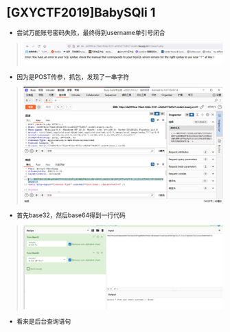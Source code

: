 # [GXYCTF2019]BabySQli 1

- 尝试万能账号密码失败，最终得到username单引号闭合

> <img src="../../IMG2/Screenshot 2024-06-04 212743.png">

- 因为是POST传参，抓包，发现了一串字符

> <img src="../../IMG2/Screenshot 2024-06-04 212845.png">

- 首先base32，然后base64得到一行代码

> <img src="../../IMG2/Screenshot 2024-06-04 212948.png">

- 看来是后台查询语句